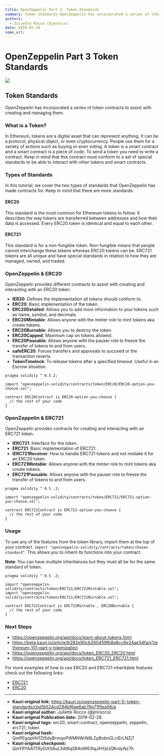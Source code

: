 ```yaml
---
title: OpenZeppelin Part 3  Token Standards
summary: Token Standards OpenZeppelin has incorporated a series of token contracts to assist with creating and managing them. What is a Token? In Ethereum, tokens are a digital asset that can represent anything. It can be a protocol, physical object, or even cryptocurrency. People use them for a variety of actions such as buying or even voting. A token is a smart contract and a smart contract is a piece of code. To send a token you need to write a contract. Keep in mind that this contract must conform to
authors:
  - Juliette Rocco (@jmrocco)
date: 2019-02-28
some_url: 
---
```


# OpenZeppelin Part 3  Token Standards

![](https://ipfs.infura.io/ipfs/QmXpNnBRArmx3E36X5niZXricpaMk4QHX9GnJaeP8VCbZG)


## Token Standards

OpenZeppelin has incorporated a series of token contracts to assist with creating and managing them.

### What is a Token?

In Ethereum, tokens are a digital asset that can represent anything. It can be a protocol, physical object, or even cryptocurrency. People use them for a variety of actions such as buying or even voting. A token is a smart contract and a smart contract is a piece of code. To send a token you need to write a contract. Keep in mind that this contract must conform to a set of special standards to be able to interact with other tokens and smart contracts.

### Types of Standards

In this tutorial, we cover the two types of standards that OpenZeppelin has made contracts for. Keep in mind that there are more standards.

#### ERC20

This standard is the most common for Ethereum tokens to follow. It describes the way tokens are transferred between addresses and how their data is accessed. Every ERC20 token is identical and equal to each other.

#### ERC721

This standard is for a non-fungible token. Non-fungible means that people cannot interchange these tokens whereas ERC20 tokens can be. ERC721 tokens are all unique and have special standards in relation to how they are managed, owned, and traded.

### OpenZeppelin & ERC20

OpenZeppelin provides different contracts to assist with creating and interacting with an ERC20 token.

- **IER20**: Defines the implementation all tokens should conform to.
- **ERC20**: Basic implementation of the token.
- **ERC20Detailed**: Allows you to add more information to your tokens such as name, symbol, and decimals.
- **ERC20Mintable**: Allows anyone with the minter role to mint tokens aka create tokens.
- **ERC20Burnable**: Allows you to destroy the token.
- **ERC20Capped**: Maximum cap on tokens allowed.
- **ERC20Pausable**: Allows anyone with the pauser role to freeze the transfer of tokens to and from users.
- **safeERC20**: Forces transfers and approvals to succeed or the transaction reverts.
- **TokenTimelock**: To release tokens after a specified timeout. Useful in an Escrow situation.

```solidity
pragma solidity ^ 0.5.2;

import "openzeppelin-solidity/contracts/token/ERC20/ERC20-option-you-choose.sol";

contract ERC20Contract is ERC20-option-you-choose {
  // the rest of your code
}
```

### OpenZeppelin & ERC721

OpenZeppelin provides contracts for creating and interacting with an ERC721 token.

- **IERC721**: Interface for the token.
- **ERC721**: Basic implementation of ERC721.
- **IERC721Receiver**: How to handle ERC721 tokens and not mistake it for an ERC20 token.
- **ERC721Mintable**: Allows anyone with the minter role to mint tokens aka create tokens.
- **ERC721Pausable**: Allows anyone with the pauser role to freeze the transfer of tokens to and from users.

```solidity
pragma solidity ^ 0.5 .2;

import "openzeppelin-solidity/contracts/token/ERC721/ERC721-option-you-choose.sol";

contract ERC721Contract is ERC721-option-you-choose {
  // the rest of your code
}
```

### Usage

To use any of the features from the token library, import them at the top of your contract. `import "openzeppelin-solidity/contracts/token/chosen standard"`. This allows you to inherit its functions into your contract.

**Note**: You can have multiple inheritances but they must all be for the same standard of token.

```solidity
pragma solidity ^ 0.5 .2;

import "openzeppelin-solidity/contracts/token/ERC721/ERC721Mintable.sol";
import "openzeppelin-solidity/contracts/token/ERC721/ERC721Burnable.sol";

contract ERC721Contract is ERC721Mintable , ERC20Burnable {
  // the rest of your code
}
```

### Next Steps

- <https://openzeppelin.org/api/docs/learn-about-tokens.html>
- <https://beta.kauri.io/article/b282e90cb260459fb8a8cc6e24ae34fa/v1/ethereum-101-part-v-tokenization>
- <https://openzeppelin.org/api/docs/token_ERC20_ERC20.html>
- <https://openzeppelin.org/api/docs/token_ERC721_ERC721.html>

For more examples of how to use ERC20 and ERC721 inheritable features check out the following links:

- [ERC721](https://github.com/search?q=import+%22openzeppelin-solidity%2Fcontracts%2Ftoken%2FERC721%22&type=Code)
- [ERC20](https://github.com/search?utf8=%E2%9C%93&q=import+%22openzeppelin-solidity%2Fcontracts%2Ftoken%2FERC20%22&type=Code)


---

- **Kauri original link:** https://kauri.io/openzeppelin-part-3:-token-standards/cbd1b524cd284bf6ae6ab76e71f5ea56/a
- **Kauri original author:** Juliette Rocco (@jmrocco)
- **Kauri original Publication date:** 2019-02-28
- **Kauri original tags:** erc20, smart-contract, openzeppelin, zeppelin, erc721, token
- **Kauri original hash:** QmPEgopHVfZtSdyBrmqoPWMNWrN8LZpBxbnGLciErLNZjT
- **Kauri original checkpoint:** QmYRYAA1TRyDiXS6uLXdt6qS8AnW63tqJHYpUQKrdyNz7h



